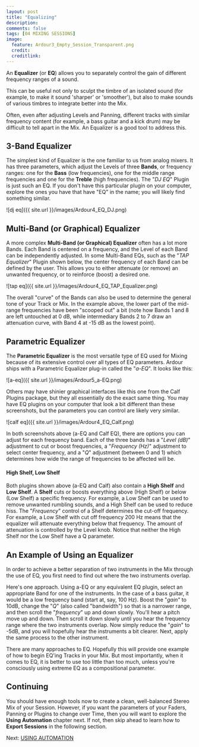 ```yaml
---
layout: post
title: "Equalizing"
description:
comments: false 
tags: [04 MIXING SESSIONS]
image:
  feature: Ardour3_Empty_Session_Transparent.png
  credit:  
  creditlink:  
---
```


An **Equalizer** (or **EQ**) allows
you to separately control the gain of different frequency ranges of a sound.

This can be useful not only to sculpt the timbre of an isolated
sound (for example, to make it sound 'sharper' or 'smoother'), but also
to make sounds of various timbres to integrate better into the Mix. 

Often, even after adjusting Levels and Panning, different tracks with
similar frequency content (for example, a bass guitar and a kick drum)
may be difficult to tell apart in the Mix. An Equalizer is a good tool to address this.

## 3-Band Equalizer

The simplest kind of Equalizer is the one familiar to us from analog
mixers. It has three parameters, which adjust the Levels of three
**Bands**, or frequency ranges: one for the **Bass** (low frequencies),
one for the middle range frequencies and one for the **Treble** (high
frequencies). The "*DJ EQ*" Plugin is just such an EQ. If you don't have this particular plugin on your computer, explore the ones you have that have "EQ" in the name; you will likely find something similar.

![dj eq]({{ site.url }}/images/Ardour4_EQ_DJ.png)

## Multi-Band (or Graphical) Equalizer

A more complex **Multi-Band (or Graphical) Equalizer** often has a lot more Bands. Each Band is centered on a frequency, and
the Level of each Band can be independently adjusted. In some Multi-Band
EQs, such as the "*TAP Equalizer*" Plugin shown below, the center
frequency of each Band can be defined by the user. This allows you to
either attenuate (or remove) an unwanted frequency, or to reinforce
(boost) a desired one.

![tap eq]({{ site.url }}/images/Ardour4_EQ_TAP_Equalizer.png)

The overall "curve" of the Bands can also be used to determine the
general tone of your Track or Mix. In the example above, the lower part
of the mid-range frequencies have been "scooped out" a bit (note how
Bands 1 and 8 are left untouched at 0 dB, while intermediary Bands 2 to
7 draw an attenuation curve, with Band 4 at -15 dB as the lowest point).

## Parametric Equalizer

The **Parametric Equalizer** is the most versatile type of EQ used for
Mixing because of its extensive control over all types of EQ parameters.
Ardour ships with a Parametric Equalizer plug-in called the "*a-EQ*". It looks like this:

![a-eq]({{ site.url }}/images/Ardour5_a-EQ.png)

Others may have shinier graphical interfaces like this one from the Calf Plugins package, but they all essentially do the exact same thing. You may have EQ plugins on your computer that look a bit different than these screenshots, but the parameters you can control are likely very similar.

![calf eq]({{ site.url }}/images/Ardour4_EQ_Calf.png)

In both screenshots above (a-EQ and Calf EQ), there are options you can adjust for each frequency band.
Each of the three bands has a "*Level (dB)*" adjustment to cut or boost frequencies, a
"*Frequency (Hz)*" adjustment to select center frequency, and a
"*Q*" adjustment (between 0 and 1) which determines how wide the range of
frequencies to be affected will be.

#### High Shelf, Low Shelf

Both plugins shown above (a-EQ and Calf) also contain a **High Shelf** and **Low Shelf**. A **Shelf** cuts or boosts everything above (High Shelf) or below (Low Shelf) a specific frequency. For example, a
Low Shelf can be used to remove unwanted rumbling sounds, and a High
Shelf can be used to reduce hiss. The "*Frequency*" control of a Shelf determines the cut-off frequency.
For example, a Low Shelf with cut off frequency 200 Hz means that the equalizer will attenuate everything below that frequency. The amount of attenuation is controlled by the Level knob. Notice that neither the High Shelf nor the Low Shelf have a Q parameter.

## An Example of Using an Equalizer

In order to achieve a better separation of two instruments in the Mix
through the use of EQ, you first need to find out where the two
instruments overlap.

Here's one approach. Using a-EQ or any equivalent EQ plugin,
select an appropriate Band for one of the instruments. In the
case of a bass guitar, it would be a low frequency band (start at, say, 100 Hz).
Boost the "*gain*" to 10dB, change the "*Q*" (also called "bandwidth") so that is a
narrower range, and then scroll the "*frequency*" up and down
slowly. You'll hear a pitch move up and down. Then scroll it down slowly
until you hear the frequency range where the two instruments overlap.
Now simply reduce the "*gain*" to -5dB, and you will hopefully hear the
instruments a bit clearer. Next, apply the same process to the other
instrument.

There are many approaches to EQ. Hopefully this will provide one example
of how to begin EQ'ing Tracks in your Mix. But most importantly, when it
comes to EQ, it is better to use too little than too much, unless you're
consciously using extreme EQ as a compositional parameter.

## Continuing

You should have enough tools now to create a clean, well-balanced Stereo
Mix of your Session. However, if you want the parameters of your Faders,
Panning or Plugins to change over Time, then you will want to explore
the **Using Automation** chapter next. If not, then skip ahead to learn
how to **Export Sessions** in the following section.

Next: [USING AUTOMATION](../using-automation)
